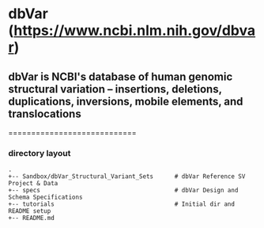 # dbVar (https://www.ncbi.nlm.nih.gov/dbvar)
## dbVar is NCBI's database of human genomic structural variation – insertions, deletions, duplications, inversions, mobile elements, and translocations
============================

### directory layout

    .
    +-- Sandbox/dbVar_Structural_Variant_Sets      # dbVar Reference SV Project & Data
    +-- specs                                      # dbVar Design and Schema Specifications     
    +-- tutorials                                  # Initial dir and README setup
    +-- README.md
